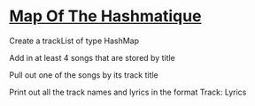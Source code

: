 # [Map Of The Hashmatique](https://login.codingdojo.com/m/315/9299/62853)


Create a trackList of type HashMap

Add in at least 4 songs that are stored by title

Pull out one of the songs by its track title

Print out all the track names and lyrics in the format Track: Lyrics
